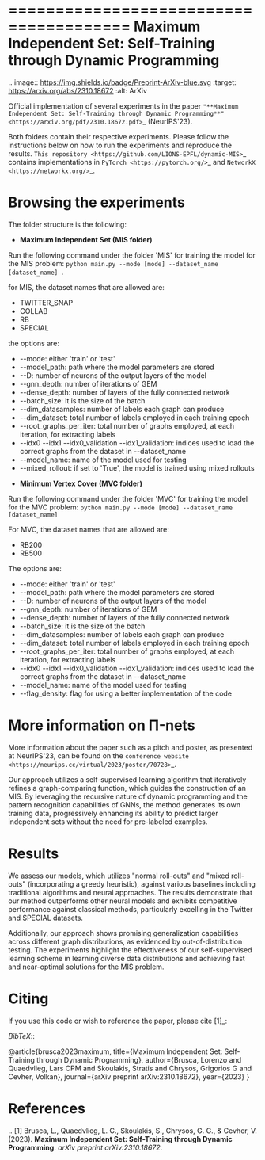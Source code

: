 =======================================
Maximum Independent Set: Self-Training through Dynamic Programming
=======================================

.. image:: https://img.shields.io/badge/Preprint-ArXiv-blue.svg
	:target: https://arxiv.org/abs/2310.18672
	:alt: ArXiv

<!-- .. image:: https://img.shields.io/badge/BlogPost-site-red.svg
	:target: https://grigorisg9gr.github.io/polynomial-nets/
	:alt: Blogpost -->


Official implementation of several experiments in the paper `"**Maximum Independent Set: Self-Training through Dynamic Programming**" <https://arxiv.org/pdf/2310.18672.pdf>`_ (NeurIPS'23).

Both folders contain their respective experiments. Please follow the instructions below on how to run the experiments and reproduce the results. `This repository <https://github.com/LIONS-EPFL/dynamic-MIS>`_ contains implementations in `PyTorch <https://pytorch.org/>`_ and `NetworkX <https://networkx.org/>`_.


Browsing the experiments
========================
The folder structure is the following:

* **Maximum Independent Set (MIS folder)**

Run the following command under the folder 'MIS' for training the model for the MIS problem: ``python main.py --mode [mode] --dataset_name [dataset_name] ``.

for MIS, the dataset names that are allowed are:
- TWITTER_SNAP
- COLLAB
- RB
- SPECIAL

the options are:
- --mode: either 'train' or 'test'
- --model_path: path where the model parameters are stored
- --D: number of neurons of the output layers of the model
- --gnn_depth: number of iterations of GEM
- --dense_depth: number of layers of the fully connected network
- --batch_size: it is the size of the batch
- --dim_datasamples: number of labels each graph can produce
- --dim_dataset: total number of labels employed in each training epoch
- --root_graphs_per_iter: total number of graphs employed, at each iteration, for extracting labels
- --idx0 --idx1  --idx0_validation  --idx1_validation: indices used to load the correct graphs from the dataset in --dataset_name
- --model_name: name of the model used for testing
- --mixed_rollout: if set to 'True', the model is trained using mixed rollouts

* **Minimum Vertex Cover (MVC folder)**  

Run the following command under the folder 'MVC' for training the model for the MVC problem: ``python main.py --mode [mode] --dataset_name [dataset_name]``

For MVC, the dataset names that are allowed are:
- RB200
- RB500

The options are:
- --mode: either 'train' or 'test'
- --model_path: path where the model parameters are stored
- --D: number of neurons of the output layers of the model
- --gnn_depth: number of iterations of GEM
- --dense_depth: number of layers of the fully connected network
- --batch_size: it is the size of the batch
- --dim_datasamples: number of labels each graph can produce
- --dim_dataset: total number of labels employed in each training epoch
- --root_graphs_per_iter: total number of graphs employed, at each iteration, for extracting labels
- --idx0 --idx1  --idx0_validation  --idx1_validation: indices used to load the correct graphs from the dataset in --dataset_name
- --model_name: name of the model used for testing
- --flag_density: flag for using a better implementation of the code


More information on Π-nets
==========================

More information about the paper such as a pitch and poster, as presented at NeurIPS'23, can be found on the `conference website <https://neurips.cc/virtual/2023/poster/70728>`_.

Our approach utilizes a self-supervised learning algorithm that iteratively refines a graph-comparing function, which guides the construction of an MIS. By leveraging the recursive nature of dynamic programming and the pattern recognition capabilities of GNNs, the method generates its own training data, progressively enhancing its ability to predict larger independent sets without the need for pre-labeled examples.

Results
=======

We assess our models, which utilizes "normal roll-outs" and "mixed roll-outs" (incorporating a greedy heuristic), against various baselines including traditional algorithms and neural approaches. The results demonstrate that our method outperforms other neural models and exhibits competitive performance against classical methods, particularly excelling in the Twitter and SPECIAL datasets.

Additionally, our approach shows promising generalization capabilities across different graph distributions, as evidenced by out-of-distribution testing. The experiments highlight the effectiveness of our self-supervised learning scheme in learning diverse data distributions and achieving fast and near-optimal solutions for the MIS problem.

Citing
======
If you use this code or wish to reference the paper, please cite [1]_:

*BibTeX*::

  @article{brusca2023maximum,
    title={Maximum Independent Set: Self-Training through Dynamic Programming},
    author={Brusca, Lorenzo and Quaedvlieg, Lars CPM and Skoulakis, Stratis and Chrysos, Grigorios G and Cevher, Volkan},
    journal={arXiv preprint arXiv:2310.18672},
    year={2023}
  }


References
==========

.. [1] Brusca, L., Quaedvlieg, L. C., Skoulakis, S., Chrysos, G. G., & Cevher, V. (2023). **Maximum Independent Set: Self-Training through Dynamic Programming**. *arXiv preprint arXiv:2310.18672*.
